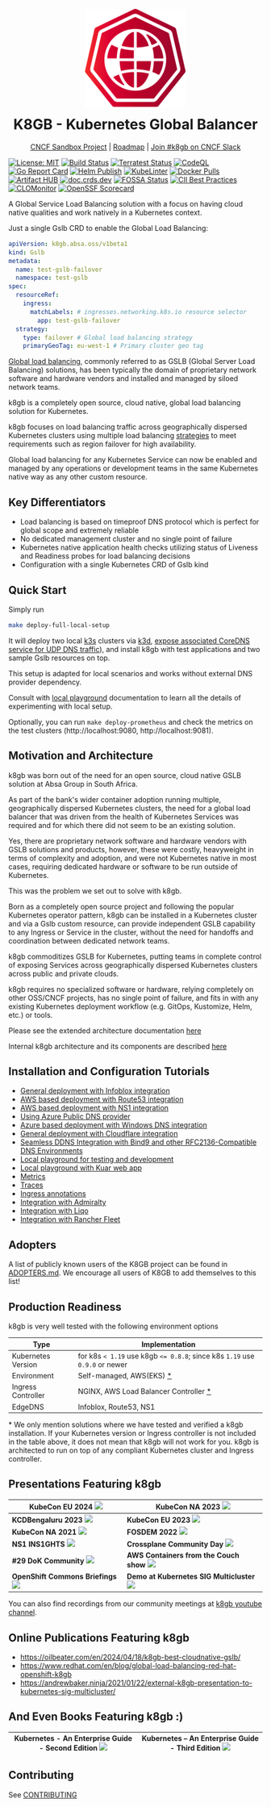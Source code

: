 <p align="center" class="disable-logo">
<a href="#"><img src="https://raw.githubusercontent.com/cncf/artwork/master/projects/k8gb/icon/color/k8gb-icon-color.svg" width="200"/></a>
</p>
<h1 align="center" class="disable-logo" style="margin-top: 0;">K8GB - Kubernetes Global Balancer<a href="https://www.k8gb.io"></h1>
<p align="center"><a href="https://landscape.cncf.io/?item=orchestration-management--coordination-service-discovery--k8gb">CNCF Sandbox Project</a> | <a href="https://github.com/orgs/k8gb-io/projects/2/views/2">Roadmap</a> | <a href="https://cloud-native.slack.com/archives/C021P656HGB">Join #k8gb on CNCF Slack</a></p>

[![License: MIT](https://img.shields.io/badge/License-Apache_2.0-yellow.svg)](https://opensource.org/licenses/Apache-2.0)
[![Build Status](https://github.com/k8gb-io/k8gb/workflows/Golang%20lint,%20golic,%20gokart%20and%20test/badge.svg?branch=master)](https://github.com/k8gb-io/k8gb/actions?query=workflow%3A%22Golang%20lint,%20golic,%20gokart%20and%20test%22+branch%3Amaster)
[![Terratest Status](https://github.com/k8gb-io/k8gb/workflows/Terratest/badge.svg?branch=master)](https://github.com/k8gb-io/k8gb/actions?query=workflow%3ATerratest+branch%3Amaster)
[![CodeQL](https://github.com/k8gb-io/k8gb/workflows/CodeQL/badge.svg?branch=master)](https://github.com/k8gb-io/k8gb/actions?query=workflow%3ACodeQL+branch%3Amaster)
[![Go Report Card](https://goreportcard.com/badge/github.com/k8gb-io/k8gb)](https://goreportcard.com/report/github.com/k8gb-io/k8gb)
[![Helm Publish](https://github.com/k8gb-io/k8gb/actions/workflows/helm_publish.yaml/badge.svg)](https://github.com/k8gb-io/k8gb/actions/workflows/helm_publish.yaml)
[![KubeLinter](https://github.com/k8gb-io/k8gb/workflows/KubeLinter/badge.svg?branch=master)](https://github.com/k8gb-io/k8gb/actions?query=workflow%3AKubeLinter+branch%3Amaster)
[![Docker Pulls](https://img.shields.io/docker/pulls/absaoss/k8gb)](https://hub.docker.com/r/absaoss/k8gb)
[![Artifact HUB](https://img.shields.io/endpoint?url=https://artifacthub.io/badge/repository/k8gb)](https://artifacthub.io/packages/search?repo=k8gb)
[![doc.crds.dev](https://img.shields.io/badge/doc-crds-purple)](https://doc.crds.dev/github.com/k8gb-io/k8gb)
[![FOSSA Status](https://app.fossa.com/api/projects/custom%2B162%2Fgithub.com%2Fk8gb-io%2Fk8gb.svg?type=shield)](https://app.fossa.com/projects/custom%2B162%2Fgithub.com%2Fk8gb-io%2Fk8gb?ref=badge_shield)
[![CII Best Practices](https://bestpractices.coreinfrastructure.org/projects/4866/badge)](https://bestpractices.coreinfrastructure.org/projects/4866)
[![CLOMonitor](https://img.shields.io/endpoint?url=https://clomonitor.io/api/projects/cncf/k8gb/badge)](https://clomonitor.io/projects/cncf/k8gb)
[![OpenSSF Scorecard](https://api.securityscorecards.dev/projects/github.com/k8gb-io/k8gb/badge)](https://securityscorecards.dev/viewer/?uri=github.com/k8gb-io/k8gb)

A Global Service Load Balancing solution with a focus on having cloud native qualities and work natively in a Kubernetes context.

Just a single Gslb CRD to enable the Global Load Balancing:

```yaml
apiVersion: k8gb.absa.oss/v1beta1
kind: Gslb
metadata:
  name: test-gslb-failover
  namespace: test-gslb
spec:
  resourceRef:
    ingress:
      matchLabels: # ingresses.networking.k8s.io resource selector
        app: test-gslb-failover
  strategy:
    type: failover # Global load balancing strategy
    primaryGeoTag: eu-west-1 # Primary cluster geo tag
```

[Global load balancing](https://cloud.redhat.com/blog/global-load-balancer-approaches), commonly referred to as GSLB (Global Server Load Balancing) solutions, has been typically the domain of proprietary network software and hardware vendors and installed and managed by siloed network teams.

k8gb is a completely open source, cloud native, global load balancing solution for Kubernetes.

k8gb focuses on load balancing traffic across geographically dispersed Kubernetes clusters using multiple load balancing [strategies](./docs/strategy.md) to meet requirements such as region failover for high availability.

Global load balancing for any Kubernetes Service can now be enabled and managed by any operations or development teams in the same Kubernetes native way as any other custom resource.

## Key Differentiators

* Load balancing is based on timeproof DNS protocol which is perfect for global scope and extremely reliable
* No dedicated management cluster and no single point of failure
* Kubernetes native application health checks utilizing status of Liveness and Readiness probes for load balancing decisions
* Configuration with a single Kubernetes CRD of Gslb kind

## Quick Start

Simply run

```sh
make deploy-full-local-setup
```

It will deploy two local [k3s](https://k3s.io/) clusters via [k3d](https://k3d.io/), [expose associated CoreDNS service for UDP DNS traffic](./docs/exposing_dns.md)), and install k8gb with test applications and two sample Gslb resources on top.

This setup is adapted for local scenarios and works without external DNS provider dependency.

Consult with [local playground](/docs/local.md) documentation to learn all the details of experimenting with local setup.

Optionally, you can run `make deploy-prometheus` and check the metrics on the test clusters (http://localhost:9080, http://localhost:9081).

## Motivation and Architecture

k8gb was born out of the need for an open source, cloud native GSLB solution at Absa Group in South Africa.

As part of the bank's wider container adoption running multiple, geographically dispersed Kubernetes clusters, the need for a global load balancer that was driven from the health of Kubernetes Services was required and for which there did not seem to be an existing solution.

Yes, there are proprietary network software and hardware vendors with GSLB solutions and products, however, these were costly, heavyweight in terms of complexity and adoption, and were not Kubernetes native in most cases, requiring dedicated hardware or software to be run outside of Kubernetes.

This was the problem we set out to solve with k8gb.

Born as a completely open source project and following the popular Kubernetes operator pattern, k8gb can be installed in a Kubernetes cluster and via a Gslb custom resource, can provide independent GSLB capability to any Ingress or Service in the cluster, without the need for handoffs and coordination between dedicated network teams.

k8gb commoditizes GSLB for Kubernetes, putting teams in complete control of exposing Services across geographically dispersed Kubernetes clusters across public and private clouds.

k8gb requires no specialized software or hardware, relying completely on other OSS/CNCF projects, has no single point of failure, and fits in with any existing Kubernetes deployment workflow (e.g. GitOps, Kustomize, Helm, etc.) or tools.

Please see the extended architecture documentation [here](/docs/index.md)

Internal k8gb architecture and its components are described [here](/docs/components.md)

## Installation and Configuration Tutorials

* [General deployment with Infoblox integration](/docs/deploy_infoblox.md)
* [AWS based deployment with Route53 integration](/docs/deploy_route53.md)
* [AWS based deployment with NS1 integration](/docs/deploy_ns1.md)
* [Using Azure Public DNS provider](/docs/deploy_azuredns.md)
* [Azure based deployment with Windows DNS integration](/docs/deploy_windowsdns.md)
* [General deployment with Cloudflare integration](/docs/deploy_cloudflare.md)
* [Seamless DDNS Integration with Bind9 and other RFC2136-Compatible DNS Environments](/docs/provider_rfc2136.md)
* [Local playground for testing and development](/docs/local.md)
* [Local playground with Kuar web app](/docs/local-kuar.md)
* [Metrics](/docs/metrics.md)
* [Traces](/docs/traces.md)
* [Ingress annotations](/docs/ingress_annotations.md)
* [Integration with Admiralty](/docs/admiralty.md)
* [Integration with Liqo](/docs/liqo.md)
* [Integration with Rancher Fleet](/docs/rancher.md)

## Adopters

A list of publicly known users of the K8GB project can be found in [ADOPTERS.md](/ADOPTERS.md).
We encourage all users of K8GB to add themselves to this list!

## Production Readiness

k8gb is very well tested with the following environment options

| Type                             | Implementation                                                               |
|----------------------------------|------------------------------------------------------------------------------|
| Kubernetes Version               | for k8s `< 1.19` use k8gb `<= 0.8.8`; since k8s `1.19` use `0.9.0` or newer  |
| Environment                      | Self-managed, AWS(EKS) [*](#clarify)                                         |
| Ingress Controller               | NGINX, AWS Load Balancer Controller [*](#clarify)                            |
| EdgeDNS                          | Infoblox, Route53, NS1                                                       |

<a name="clarify"></a>* We only mention solutions where we have tested and verified a k8gb installation.
If your Kubernetes version or Ingress controller is not included in the table above, it does not mean that k8gb will not work for you. k8gb is architected to run on top of any compliant Kubernetes cluster and Ingress controller.

## Presentations Featuring k8gb

[//]: # (Table is generated with the help of https://www.tablesgenerator.com/markdown_tables#)

| **KubeCon EU 2024** [![](https://img.youtube.com/vi/MsQ0E7SYNPo/0.jpg)](https://www.youtube.com/watch?v=MsQ0E7SYNPo "K8gb: Reliable Global Service Load Balancing without vendor lock-in \| Project Lightning Talk") | **KubeCon NA 2023** [![](https://img.youtube.com/vi/4qJDkw5YGqM/0.jpg)](https://www.youtube.com/watch?v=4qJDkw5YGqM "KubeCon NA 2023: Take It to the Edge: Creating a Globally Distributed Ingress with Istio & K8gb - Jimmi Dyson, D2iQ") |
|---|---|
| **KCDBengaluru 2023** [![](https://img.youtube.com/vi/vrDCUIVyc4g/0.jpg)](https://www.youtube.com/watch?v=vrDCUIVyc4g "Kubernetes Community Days Bengaluru 2023: Cloud Native Multi Cluster/Multicloud Global Load Balancer for Kubernetes") | **KubeCon EU 2023** [![](https://img.youtube.com/vi/U46hlF0Z3xs/0.jpg)](https://www.youtube.com/watch?v=U46hlF0Z3xs "KubeCon EU 2023: Recovering from Regional Failures at Cloud Native Speeds") |
| **KubeCon NA 2021** [![](https://img.youtube.com/vi/-lkKZRdv81A/0.jpg)](https://www.youtube.com/watch?v=-lkKZRdv81A "KubeCon NA 2021: Cloud Native Global Load Balancer for Kubernetes") | **FOSDEM 2022** [![](https://img.youtube.com/vi/1UTWxf7PQis/0.jpg)](https://www.youtube.com/watch?v=1UTWxf7PQis "FOSDEM 2022: Cloud Native Global Load Balancer for Kubernetes") |
| **NS1 INS1GHTS** [![](https://img.youtube.com/vi/T_4EiAqwevI/0.jpg)](https://www.youtube.com/watch?v=T_4EiAqwevI "INS1GHTS: Cloud Native Global Load Balancer for Kubernetes") | **Crossplane Community Day** [![](https://img.youtube.com/vi/5l4Xf_Q8ybY/0.jpg)](https://www.youtube.com/watch?v=5l4Xf_Q8ybY "Crossplane Community Day Europe: Scaling Kubernetes Global Balancer with Crossplane") |
| **#29 DoK Community** [![](https://img.youtube.com/vi/MluFlwPFZws/hqdefault.jpg)](https://www.youtube.com/watch?v=MluFlwPFZws "#29 DoK Community: How Absa Developed Cloud Native Global Load Balancer for Kubernetes") | **AWS Containers from the Couch show** [![](https://img.youtube.com/vi/5pe3ezSnVI8/hqdefault.jpg)](https://www.youtube.com/watch?v=5pe3ezSnVI8 "AWS Containers from the Couch") |
| **OpenShift Commons Briefings** [![](https://img.youtube.com/vi/5DhO9C2NCrk/0.jpg)](https://www.youtube.com/watch?v=5DhO9C2NCrk "OpenShift Commons Briefings") | **Demo at Kubernetes SIG Multicluster** [![](https://img.youtube.com/vi/jeUeRQM-ZyM/0.jpg)](https://www.youtube.com/watch?v=jeUeRQM-ZyM "Kubernetes SIG Multicluster") |

You can also find recordings from our community meetings at [k8gb youtube channel](https://www.youtube.com/channel/UCwvtktvdZu_pg-t-INvuW5g).

## Online Publications Featuring k8gb

* https://oilbeater.com/en/2024/04/18/k8gb-best-cloudnative-gslb/
* https://www.redhat.com/en/blog/global-load-balancing-red-hat-openshift-k8gb
* https://andrewbaker.ninja/2021/01/22/external-k8gb-presentation-to-kubernetes-sig-multicluster/

## And Even Books Featuring k8gb :)

| **Kubernetes - An Enterprise Guide - Second Edition** [![](https://m.media-amazon.com/images/I/81zq0mNn-WL._AC_UY436_FMwebp_QL65_.jpg)](https://www.amazon.com/Kubernetes-Enterprise-Effectively-containerize-applications/dp/1803230037 "Kubernetes - An Enterprise Guide - Second Edition: Effectively containerize applications, integrate enterprise systems, and scale applications in your enterprise") | **Kubernetes – An Enterprise Guide - Third Edition** [![](https://m.media-amazon.com/images/I/71mWBgaJMRL._AC_UY436_FMwebp_QL65_.jpg)]( https://www.amazon.com/Kubernetes-Enterprise-Effectively-containerize-applications-ebook/dp/B0CT8M958T/ "Kubernetes – An Enterprise Guide: Effectively containerize applications, integrate enterprise systems, and scale applications in your enterprise 3rd Edition") |
|---|---|

## Contributing

See [CONTRIBUTING](/CONTRIBUTING.md)

